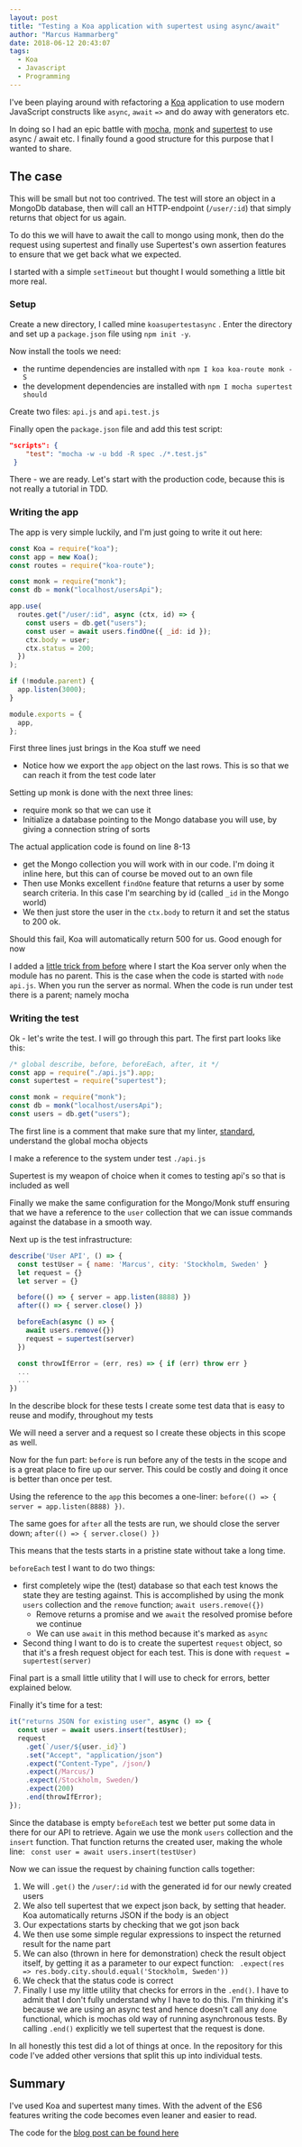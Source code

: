 ```yaml
---
layout: post
title: "Testing a Koa application with supertest using async/await"
author: "Marcus Hammarberg"
date: 2018-06-12 20:43:07
tags:
  - Koa
  - Javascript
  - Programming
---
```


I've been playing around with refactoring a [Koa](http://koajs.com/) application to use modern JavaScript constructs like `async`, `await` `=>` and do away with generators etc.

In doing so I had an epic battle with [mocha](https://mochajs.org/), [monk](https://github.com/Automattic/monk) and [supertest](https://github.com/visionmedia/supertest) to use async / await etc. I finally found a good structure for this purpose that I wanted to share.

<!-- excerpt-end -->

## The case

This will be small but not too contrived. The test will store an object in a MongoDb database, then will call an HTTP-endpoint (`/user/:id`) that simply returns that object for us again.

To do this we will have to await the call to mongo using monk, then do the request using supertest and finally use Supertest's own assertion features to ensure that we get back what we expected.

I started with a simple `setTimeout` but thought I would something a little bit more real.

### Setup

Create a new directory, I called mine `koasupertestasync` . Enter the directory and set up a `package.json` file using `npm init -y`.

Now install the tools we need:

- the runtime dependencies are installed with `npm I koa koa-route monk -S`
- the development dependencies are installed with `npm I mocha supertest should`

Create two files: `api.js` and `api.test.js`

Finally open the `package.json` file and add this test script:

```json
"scripts": {
    "test": "mocha -w -u bdd -R spec ./*.test.js"
 }
```

There - we are ready. Let's start with the production code, because this is not really a tutorial in TDD.

### Writing the app

The app is very simple luckily, and I'm just going to write it out here:

```javascript
const Koa = require("koa");
const app = new Koa();
const routes = require("koa-route");

const monk = require("monk");
const db = monk("localhost/usersApi");

app.use(
  routes.get("/user/:id", async (ctx, id) => {
    const users = db.get("users");
    const user = await users.findOne({ _id: id });
    ctx.body = user;
    ctx.status = 200;
  })
);

if (!module.parent) {
  app.listen(3000);
}

module.exports = {
  app,
};
```

First three lines just brings in the Koa stuff we need

- Notice how we export the `app` object on the last rows. This is so that we can reach it from the test code later

Setting up monk is done with the next three lines:

- require monk so that we can use it
- Initialize a database pointing to the Mongo database you will use, by giving a connection string of sorts

The actual application code is found on line 8-13

- get the Mongo collection you will work with in our code. I'm doing it inline here, but this can of course be moved out to an own file
- Then use Monks excellent `findOne` feature that returns a user by some search criteria. In this case I'm searching by id (called `_id` in the Mongo world)
- We then just store the user in the `ctx.body` to return it and set the status to 200 ok.

Should this fail, Koa will automatically return 500 for us. Good enough for now

I added a [little trick from before](https://www.marcusoft.net/2015/10/eaddrinuse-when-watching-tests-with-mocha-and-supertest.html) where I start the Koa server only when the module has no parent. This is the case when the code is started with `node api.js`. When you run the server as normal. When the code is run under test there is a parent; namely mocha

### Writing the test

Ok - let's write the test. I will go through this part. The first part looks like this:

```javascript
/* global describe, before, beforeEach, after, it */
const app = require("./api.js").app;
const supertest = require("supertest");

const monk = require("monk");
const db = monk("localhost/usersApi");
const users = db.get("users");
```

The first line is a comment that make sure that my linter, [standard](https://standardjs.com/), understand the global mocha objects

I make a reference to the system under test `./api.js`

Supertest is my weapon of choice when it comes to testing api's so that is included as well

Finally we make the same configuration for the Mongo/Monk stuff ensuring that we have a reference to the `user` collection that we can issue commands against the database in a smooth way.

Next up is the test infrastructure:

```javascript
describe('User API', () => {
  const testUser = { name: 'Marcus', city: 'Stockholm, Sweden' }
  let request = {}
  let server = {}

  before(() => { server = app.listen(8888) })
  after(() => { server.close() })

  beforeEach(async () => {
    await users.remove({})
    request = supertest(server)
  })

  const throwIfError = (err, res) => { if (err) throw err }
  ...
  ...
})
```

In the describe block for these tests I create some test data that is easy to reuse and modify, throughout my tests

We will need a server and a request so I create these objects in this scope as well.

Now for the fun part: `before` is run before any of the tests in the scope and is a great place to fire up our server. This could be costly and doing it once is better than once per test.

Using the reference to the `app` this becomes a one-liner: `before(() => { server = app.listen(8888) })`.

The same goes for `after` all the tests are run, we should close the server down; `after(() => { server.close() })`

This means that the tests starts in a pristine state without take a long time.

`beforeEach` test I want to do two things:

- first completely wipe the (test) database so that each test knows the state they are testing against. This is accomplished by using the monk `users` collection and the `remove` function; `await users.remove({})`
  - Remove returns a promise and we `await` the resolved promise before we continue
  - We can use `await` in this method because it's marked as `async`
- Second thing I want to do is to create the supertest `request` object, so that it's a fresh request object for each test. This is done with `request = supertest(server)`

Final part is a small little utility that I will use to check for errors, better explained below.

Finally it's time for a test:

```javascript
it("returns JSON for existing user", async () => {
  const user = await users.insert(testUser);
  request
    .get(`/user/${user._id}`)
    .set("Accept", "application/json")
    .expect("Content-Type", /json/)
    .expect(/Marcus/)
    .expect(/Stockholm, Sweden/)
    .expect(200)
    .end(throwIfError);
});
```

Since the database is empty `beforeEach` test we better put some data in there for our API to retrieve. Again we use the monk `users` collection and the `insert` function. That function returns the created user, making the whole line: ` const user = await users.insert(testUser)`

Now we can issue the request by chaining function calls together:

1. We will `.get()` the `/user/:id` with the generated id for our newly created users
2. We also tell supertest that we expect json back, by setting that header. Koa automatically returns JSON if the body is an object
3. Our expectations starts by checking that we got json back
4. We then use some simple regular expressions to inspect the returned result for the name part
5. We can also (thrown in here for demonstration) check the result object itself, by getting it as a parameter to our expect function: ` .expect(res => res.body.city.should.equal('Stockholm, Sweden'))`
6. We check that the status code is correct
7. Finally I use my little utility that checks for errors in the `.end()`.
   I have to admit that I don't fully understand why I have to do this. I'm thinking it's because we are using an async test and hence doesn't call any `done` functional, which is mochas old way of running asynchronous tests.
   By calling `.end()` explicitly we tell supertest that the request is done.

In all honestly this test did a lot of things at once. In the repository for this code I've added other versions that split this up into individual tests.

## Summary

I've used Koa and supertest many times. With the advent of the ES6 features writing the code becomes even leaner and easier to read.

The code for the [blog post can be found here](https://github.com/marcusoftnet/koasupertestasync)
